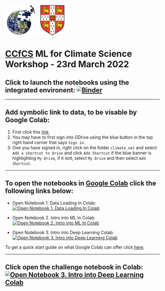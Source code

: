 <p float="left">
  <img src="climate_net/img/CCfCS.png" width="100" />
  <img src="climate_net/img/cam.png" width="100" />
</p>

# [CCfCS](https://www.climatescience.cam.ac.uk) ML for Climate Science Workshop - 23rd March 2022

<body>

## Click to launch the notebooks using the integrated environent: [![Binder](https://mybinder.org/badge_logo.svg)](https://mybinder.org/v2/gh/Ira-Shokar/CCFCS-Machine-Learning-Workshop/HEAD)

---

## Add symbolic link to data, to be visable by Google Colab:

1. First click this [link](https://drive.google.com/drive/folders/1mk7xIuzHHqcTnIxn9_AqmywArVoBW6gJ?usp=sharing). 
2. You may have to first sign into GDrive using the blue button in the top right hand corner that says `Sign in`. 
3. One you have signed in, right click on the folder `climate_net` and select `Add a shortcut to Drive` and click `Add Shortcut` if the blue banner is highlighting `My Drive`, if it isnt, select `My Drive` and then select `Add Shortcut`.

---

## To open the notebooks in [Google Colab](https://colab.research.google.com/?utm_source=scs-index) click the following links below:

- Open Notebook 1. Data Loading In Colab: [![Open Notebook 1. Data Loading In Colab](https://colab.research.google.com/assets/colab-badge.svg)](https://colab.research.google.com/github/Ira-Shokar/CCFCS-Machine-Learning-Workshop/blob/main/1_Data_Loading.ipynb)

- Open Notebook 2. Intro into ML In Colab: [![Open Notebook 2. Intro into ML In Colab](https://colab.research.google.com/assets/colab-badge.svg)](https://colab.research.google.com/github/Ira-Shokar/CCFCS-Machine-Learning-Workshop/blob/main/2_Intro_to_ML.ipynb)

- Open Notebook 3. Intro into Deep Learning Colab: [![Open Notebook 3. Intro into Deep Learning Colab](https://colab.research.google.com/assets/colab-badge.svg)](https://colab.research.google.com/github/Ira-Shokar/CCFCS-Machine-Learning-Workshop/blob/main/3_Deep_Learning.ipynb)

To get a quick start guide on what Google Colab can offer click [here](https://colab.research.google.com/?utm_source=scs-index).

---

## Click open the challenge notebook in Colab: [![Open Notebook 3. Intro into Deep Learning Colab](https://colab.research.google.com/assets/colab-badge.svg)](https://colab.research.google.com/github/googlecolab/colabtools/blob/main/notebooks/colab-github-demo.ipynb)

</body>